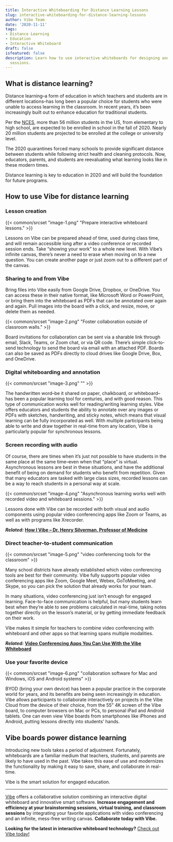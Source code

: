 ```yaml
---
title: Interactive Whiteboarding for Distance Learning Lessons
slug: interactive-whiteboarding-for-distance-learning-lessons
author: Vibe Team
date: '2020-11-11'
tags:
- Distance Learning
- Education
- Interactive Whiteboard
draft: false
isfeatured: false
description: Learn how to use interactive whiteboards for designing and implementing distance learning lessons and classroom
  sessions.
---
```


## What is distance learning?

Distance learning–a form of education in which teachers and students are in different locations–has long been a popular choice for students who were unable to access learning in the classroom. In recent years, it’s been increasingly built out to enhance education for traditional students.

Per the [NCES](https://nces.ed.gov/fastfacts/display.asp?id=372#:~:text=Total%20public%20elementary%20and%20secondary,expected%20to%20include%20(source)%3A), more than 56 million students in the US, from elementary to high school, are expected to be enrolled in school in the fall of 2020. Nearly 20 million students are projected to be enrolled at the college or university level.

The 2020 quarantines forced many schools to provide significant distance between students while following strict health and cleaning protocols. Now, educators, parents, and students are reevaluating what learning looks like in these modern times.

Distance learning is key to education in 2020 and will build the foundation for future programs.

## How to use Vibe for distance learning

### Lesson creation

{{< common/srcset "image-1.png" "Prepare interactive whiteboard lessons." >}}

Lessons on Vibe can be prepared ahead of time, used during class time, and will remain accessible long after a video conference or recorded session ends. Take “showing your work” to a whole new level. With Vibe’s infinite canvas, there’s never a need to erase when moving on to a new question. You can create another page or just zoom out to a different part of the canvas.

### Sharing to and from Vibe

Bring files into Vibe easily from Google Drive, Dropbox, or OneDrive. You can access these in their native format, like Microsoft Word or PowerPoint, or bring them into the whiteboard as PDFs that can be annotated over again and again. Pull images into the board with a click, and resize, move, or delete them as needed.

{{< common/srcset "image-2.png" "Foster collaboration outside of classroom walls." >}}

Board invitations for collaboration can be sent via a sharable link through email, Slack, Teams, or Zoom chat, or via QR code. There’s simple click-to-send technology to send the board via email with an attached PDF. Boards can also be saved as PDFs directly to cloud drives like Google Drive, Box, and OneDrive.

### Digital whiteboarding and annotation

{{< common/srcset "image-3.png" "" >}}

The handwritten word–be it shared on paper, chalkboard, or whiteboard–has been a popular learning tool for centuries, and with good reason. This type of communication works well for reading/writing learning styles. Vibe offers educators and students the ability to annotate over any images or PDFs with sketches, handwriting, and sticky notes, which means that visual learning can be fully incorporated as well. With multiple participants being able to write and draw together in real-time from any location, Vibe is particularly popular for synchronous lessons.

### Screen recording with audio

Of course, there are times when it’s just not possible to have students in the same place at the same time–even when that “place” is virtual. Asynchronous lessons are best in these situations, and have the additional benefit of being on demand for students who benefit from repetition. Given that many educators are tasked with large class sizes, recorded lessons can be a way to reach students in a personal way at scale.

{{< common/srcset "image-4.png" "Asynchronous learning works well with recorded video and whiteboard sessions." >}}

Lessons done with Vibe can be recorded with both visual and audio components using popular video conferencing apps like Zoom or Teams, as well as with programs like Xrecorder.

***Related:*** **[How I Vibe – Dr. Henry Silverman, Professor of Medicine](https://vibe.us/blog/how-i-vibe-henry-silverman-professor-of-medicine/)**

### Direct teacher-to-student communication

{{< common/srcset "image-5.png" "video conferencing tools for the classroom" >}}

Many school districts have already established which video conferencing tools are best for their community. Vibe fully supports popular video conferencing apps like Zoom, Google Meet, Webex, GoToMeeting, and Skype, so you can pick the solution that already works for your team.

In many situations, video conferencing just isn’t enough for engaged learning. Face-to-face communication is helpful, but many students learn best when they’re able to see problems calculated in real-time, taking notes together directly on the lesson’s material, or by getting immediate feedback on their work.

Vibe makes it simple for teachers to combine video conferencing with whiteboard and other apps so that learning spans multiple modalities.

***Related:*** **[Video Conferencing Apps You Can Use With the Vibe Whiteboard](https://vibe.us/blog/video-conferencing-apps-with-whiteboard/)**

### Use your favorite device

{{< common/srcset "image-6.png" "collaboration software for Mac and Windows, iOS and Android systems" >}}

BYOD (bring your own device) has been a popular practice in the corporate world for years, and its benefits are being seen increasingly in education. Vibe allows participants to collaborate interactively on projects in the Vibe Cloud from the device of their choice, from the 55” 4K screen of the Vibe board, to computer browsers on Mac or PCs, to personal iPad and Android tablets. One can even view Vibe boards from smartphones like iPhones and Android, putting lessons directly into students’ hands.

## Vibe boards power distance learning

Introducing new tools takes a period of adjustment. Fortunately, whiteboards are a familiar medium that teachers, students, and parents are likely to have used in the past. Vibe takes this ease of use and modernizes the functionality by making it easy to save, share, and collaborate in real-time.

Vibe is the smart solution for engaged education.



---

[Vibe](https://vibe.us/) offers a collaborative solution combining an interactive digital whiteboard and innovative smart software. **Increase engagement and efficiency at your brainstorming sessions, virtual training, and classroom sessions** by integrating your favorite applications with video conferencing and an infinite, mess-free writing canvas. **Collaborate today with Vibe.**

**Looking for the latest in interactive whiteboard technology?** [Check out Vibe today!](https://vibe.us/order/)
